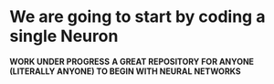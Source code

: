 # We are going to start by coding a single Neuron

**WORK UNDER PROGRESS**
**A GREAT REPOSITORY FOR ANYONE (LITERALLY ANYONE) TO BEGIN WITH NEURAL NETWORKS**
